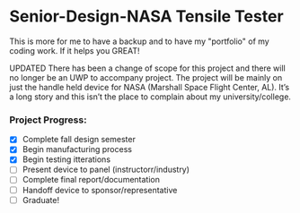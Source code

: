 # Senior-Design-NASA Tensile Tester

This is more for me to have a backup and to have my "portfolio" of my coding work. If it helps you GREAT!

UPDATED
There has been a change of scope for this project and there will no longer be an UWP to accompany project. The project will be mainly on 
just the handle held device for NASA (Marshall Space Flight Center, AL). It’s a long story and this isn’t the place to complain about my 
university/college.

### Project Progress:
- [X] Complete fall design semester
- [X] Begin manufacturing process
- [X] Begin testing itterations
- [ ] Present device to panel (instructorr/industry)
- [ ] Complete final report/documentation
- [ ] Handoff device to sponsor/representative
- [ ] Graduate!
